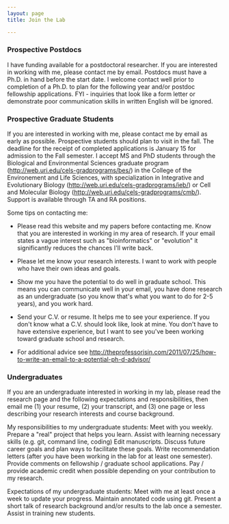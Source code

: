 ```yaml
---
layout: page
title: Join the Lab

---
```


### Prospective Postdocs
I have funding available for a postdoctoral researcher. If you are interested in working with me, please contact me by email. Postdocs must have a Ph.D. in hand before the start date. I welcome contact well prior to completion of a Ph.D. to plan for the following year and/or postdoc fellowship applications. FYI - inquiries that look like a form letter or demonstrate poor communication skills in written English will be ignored. 

### Prospective Graduate Students

If you are interested in working with me, please contact me by email as early as possible. Prospective students should plan to visit in the fall. The deadline for the receipt of completed applications is January 15 for admission to the Fall semester. I accept MS and PhD students through the Biological and Environmental Sciences graduate program (http://web.uri.edu/cels-gradprograms/bes/) in the College of the Environement and Life Sciences, with specialization in Integrative and Evolutionary Biology (http://web.uri.edu/cels-gradprograms/ieb/) or Cell and Molecular Biology (http://web.uri.edu/cels-gradprograms/cmb/). Support is available through TA and RA positions.

Some tips on contacting me:

- Please read this website and my papers before contacting me. Know that you are interested in working in my area of research. If your email states a vague interest such as "bioinformatics" or "evolution" it significantly reduces the chances I'll write back.

- Please let me know your research interests. I want to work with people who have their own ideas and goals. 

- Show me you have the potential to do well in graduate school. This means you can communicate well in your email, you have done research as an undergraduate (so you know that's what you want to do for 2-5 years), and you work hard.

- Send your C.V. or resume. It helps me to see your experience. If you don't know what a C.V. should look like, look at mine. You don't have to have extensive experience, but I want to see you've been working toward graduate school and research. 

- For additional advice see http://theprofessorisin.com/2011/07/25/how-to-write-an-email-to-a-potential-ph-d-advisor/


### Undergraduates

If you are an undergraduate interested in working in my lab, please read the research page and the following expectations and responsibilities, then email me (1) your resume, (2) your transcript, and (3) one page or less describing your research interests and course background.

My responsibilities to my undergraduate students: 
Meet with you weekly.
Prepare a "real" project that helps you learn.
Assist with learning necessary skills (e.g. git, command line, coding)
Edit manuscripts.
Discuss future career goals and plan ways to facilitate these goals.
Write recommendation letters (after you have been working in the lab for at least one semester).
Provide comments on fellowship / graduate school applications.
Pay / provide academic credit when possible depending on your contribution to my research.

Expectations of my undergraduate students:
Meet with me at least once a week to update your progress.
Maintain annotated code using git.
Present a short talk of research background and/or results to the lab once a semester.
Assist in training new students.
